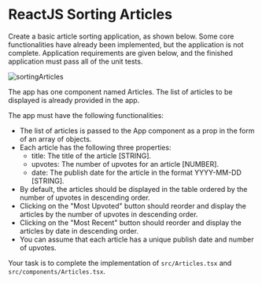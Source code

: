 # ReactJS Sorting Articles

Create a basic article sorting application, as shown below. Some core functionalities have already been implemented, but the application is not complete. Application requirements are given below, and the finished application must pass all of the unit tests.

![sortingArticles](https://user-images.githubusercontent.com/45912339/206392743-cf42cac9-424d-4704-b4c6-f1f367cb3efd.gif)

The app has one component named Articles. The list of articles to be displayed is already provided in the app.

The app must have the following functionalities:

- The list of articles is passed to the App component as a prop in the form of an array of objects.
- Each article has the following three properties:
  - title: The title of the article [STRING].
  - upvotes: The number of upvotes for an article [NUMBER].
  - date: The publish date for the article in the format YYYY-MM-DD [STRING].
- By default, the articles should be displayed in the table ordered by the number of upvotes in descending order.
- Clicking on the "Most Upvoted" button should reorder and display the articles by the number of upvotes in descending order.
- Clicking on the "Most Recent" button should reorder and display the articles by date in descending order.
- You can assume that each article has a unique publish date and number of upvotes.

Your task is to complete the implementation of ```src/Articles.tsx``` and ```src/components/Articles.tsx```.
